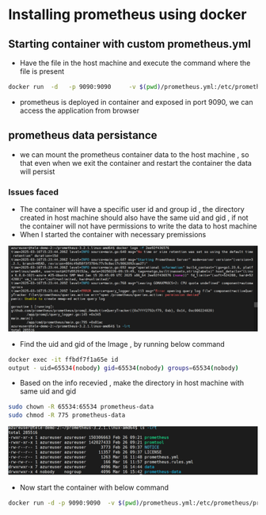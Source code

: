 # Installing prometheus using docker

## Starting container with custom prometheus.yml

- Have the file in the host machine and execute the command where the file is present

```sh
docker run  -d   -p 9090:9090     -v $(pwd)/prometheus.yml:/etc/prometheus/prometheus.yml     prom/prometheus
```

- prometheus is deployed in container and exposed in port 9090, we can access the application from browser

## prometheus data persistance

- we can mount the prometheus container data to the host machine , so that even when we exit the container and restart the container the data will persist

### Issues faced

- The container will have a specific user id and group id , the directory created in host machine should also have the same uid and gid , if not the container will not have permissions to write the data to host machine 
- When I started the container with necessary premissions

![Prometheus permission issue](assets/ss_09.png)

- Find the uid and gid of the Image , by running below command

```sh
docker exec -it ffbdf7f1a65e id
output - uid=65534(nobody) gid=65534(nobody) groups=65534(nobody)
```

- Based on the info recevied , make the directory in host machine with same uid and gid

```sh
sudo chown -R 65534:65534 prometheus-data
sudo chmod -R 775 prometheus-data
```

![Prometheus permission issue](assets/ss_10.png)

- Now start the container with below command

```sh
docker run -d -p 9090:9090  -v $(pwd)/prometheus.yml:/etc/prometheus/prometheus.yml -v $(pwd)/prometheus-data:/prometheus prom/prometheus
```

